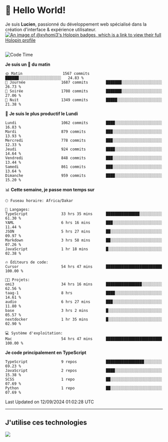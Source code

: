 # 👋 Hello World!

Je suis **Lucien**, passionné du développement web spécialisé dans la création d'interface & expérience utilisateur.
[![An image of @xyhomi3's Holopin badges, which is a link to view their full Holopin profile](https://holopin.me/xyhomi3)](https://holopin.io/@xyhomi3)

##

<!--START_SECTION:waka-->
![Code Time](http://img.shields.io/badge/Code%20Time-2%2C022%20hrs%2010%20mins-blue)

**Je suis un 🐤 du matin** 

```text
🌞 Matin                  1567 commits        ██████░░░░░░░░░░░░░░░░░░░   24.83 % 
🌆 Journée                1687 commits        ███████░░░░░░░░░░░░░░░░░░   26.73 % 
🌃 Soirée                 1708 commits        ███████░░░░░░░░░░░░░░░░░░   27.06 % 
🌙 Nuit                   1349 commits        █████░░░░░░░░░░░░░░░░░░░░   21.38 % 
```
📅 **Je suis le plus productif le Lundi** 

```text
Lundi                    1062 commits        ████░░░░░░░░░░░░░░░░░░░░░   16.83 % 
Mardi                    879 commits         ███░░░░░░░░░░░░░░░░░░░░░░   13.93 % 
Mercredi                 778 commits         ███░░░░░░░░░░░░░░░░░░░░░░   12.33 % 
Jeudi                    924 commits         ████░░░░░░░░░░░░░░░░░░░░░   14.64 % 
Vendredi                 848 commits         ███░░░░░░░░░░░░░░░░░░░░░░   13.44 % 
Samedi                   861 commits         ███░░░░░░░░░░░░░░░░░░░░░░   13.64 % 
Dimanche                 959 commits         ████░░░░░░░░░░░░░░░░░░░░░   15.20 % 
```


📊 **Cette semaine, je passe mon temps sur** 

```text
🕑︎ Fuseau horaire: Africa/Dakar

💬 Langages: 
TypeScript               33 hrs 35 mins      ███████████████░░░░░░░░░░   61.30 % 
YAML                     6 hrs 16 mins       ███░░░░░░░░░░░░░░░░░░░░░░   11.44 % 
JSON                     5 hrs 27 mins       ██░░░░░░░░░░░░░░░░░░░░░░░   09.97 % 
Markdown                 3 hrs 58 mins       ██░░░░░░░░░░░░░░░░░░░░░░░   07.26 % 
JavaScript               1 hr 18 mins        █░░░░░░░░░░░░░░░░░░░░░░░░   02.38 % 

🔥 Éditeurs de code: 
Cursor                   54 hrs 47 mins      █████████████████████████   100.00 % 

🐱‍💻 Projets: 
omi3                     34 hrs 16 mins      ████████████████░░░░░░░░░   62.56 % 
taag-1                   8 hrs               ████░░░░░░░░░░░░░░░░░░░░░   14.61 % 
audio                    6 hrs 27 mins       ███░░░░░░░░░░░░░░░░░░░░░░   11.80 % 
base                     3 hrs 2 mins        █░░░░░░░░░░░░░░░░░░░░░░░░   05.57 % 
nextdocker               1 hr 35 mins        █░░░░░░░░░░░░░░░░░░░░░░░░   02.90 % 

💻 Système d'exploitation: 
Mac                      54 hrs 47 mins      █████████████████████████   100.00 % 
```

**Je code principalement en TypeScript** 

```text
TypeScript               9 repos             █████████████████░░░░░░░░   69.23 % 
JavaScript               2 repos             ████░░░░░░░░░░░░░░░░░░░░░   15.38 % 
SCSS                     1 repo              ██░░░░░░░░░░░░░░░░░░░░░░░   07.69 % 
Python                   1 repo              ██░░░░░░░░░░░░░░░░░░░░░░░   07.69 % 
```




 Last Updated on 12/09/2024 01:02:28 UTC
<!--END_SECTION:waka-->
---

## J'utilise ces technologies

<p align="left">
  <a href="https://skillicons.dev">
    <img src="https://skillicons.dev/icons?i=ts,js,md,scss,tailwind,react,docker,express,astro,vite,nextjs,vercel,figma,ableton" />
  </a>
</p>

